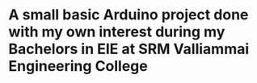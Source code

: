 # A small basic Arduino project done with my own interest during my Bachelors in EIE at SRM Valliammai Engineering College
